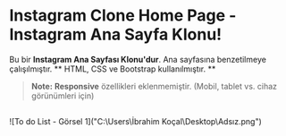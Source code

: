 # Instagram Clone Home Page - Instagram Ana Sayfa Klonu!
Bu bir **Instagram Ana Sayfası Klonu'dur**. Ana sayfasına benzetilmeye çalışılmıştır. ** HTML, CSS ve Bootstrap kullanılmıştır. ** 
> **Note:** **Responsive** özellikleri eklenmemiştir. (Mobil, tablet vs. cihaz görünümleri için)
##
![To do List - Görsel 1]("‪C:\Users\İbrahim Koçal\Desktop\Adsız.png")
